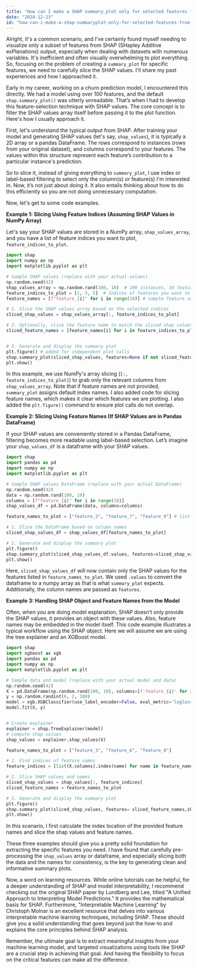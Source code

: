 ```yaml
---
title: "How can I make a SHAP summary_plot only for selected features from a list in Python?"
date: "2024-12-23"
id: "how-can-i-make-a-shap-summaryplot-only-for-selected-features-from-a-list-in-python"
---
```


Alright,  It's a common scenario, and I've certainly found myself needing to visualize only a subset of features from SHAP (SHapley Additive exPlanations) output, especially when dealing with datasets with numerous variables. It's inefficient and often visually overwhelming to plot everything. So, focusing on the problem of creating a `summary_plot` for specific features, we need to carefully slice the SHAP values. I'll share my past experiences and how I approached it.

Early in my career, working on a churn prediction model, I encountered this directly. We had a model using over 100 features, and the default `shap.summary_plot()` was utterly unreadable. That’s when I had to develop this feature-selection technique with SHAP values. The core concept is to filter the SHAP values array itself before passing it to the plot function. Here's how I usually approach it.

First, let's understand the typical output from SHAP. After training your model and generating SHAP values (let's say, `shap_values`), it is typically a 2D array or a pandas DataFrame. The rows correspond to instances (rows from your original dataset), and columns correspond to your features. The values within this structure represent each feature’s contribution to a particular instance's prediction.

So to slice it, instead of giving everything to `summary_plot`, I use index or label-based filtering to select only the column(s) or feature(s) I'm interested in. Now, it’s not just about doing it. It also entails thinking about how to do this efficiently so you are not doing unnecessary computation.

Now, let's get to some code examples.

**Example 1: Slicing Using Feature Indices (Assuming SHAP Values in NumPy Array)**

Let's say your SHAP values are stored in a NumPy array, `shap_values_array`, and you have a list of feature indices you want to plot, `feature_indices_to_plot`.

```python
import shap
import numpy as np
import matplotlib.pyplot as plt

# Sample SHAP values (replace with your actual values)
np.random.seed(42)
shap_values_array = np.random.rand(100, 10)  # 100 instances, 10 features
feature_indices_to_plot = [1, 3, 5]  # Indices of features you want to plot
feature_names = [f"feature_{i}" for i in range(10)] # sample feature names

# 1. Slice the SHAP values array based on the selected indices
sliced_shap_values = shap_values_array[:, feature_indices_to_plot]

# 2. Optionally, slice the feature name to match the sliced shap values.
sliced_feature_names = [feature_names[i] for i in feature_indices_to_plot]


# 3. Generate and display the summary plot
plt.figure() # added for independent plot calls
shap.summary_plot(sliced_shap_values, features=None if not sliced_feature_names else np.array(sliced_feature_names),show=False)
plt.show()
```

In this example, we use NumPy's array slicing (`[:, feature_indices_to_plot]`) to grab only the relevant columns from `shap_values_array`. Note that if feature names are not provided, `summary_plot` assigns default index names. I also added code for slicing feature names, which makes it clear which features we are plotting. I also added the `plt.figure()` command to ensure plot calls do not overlap.

**Example 2: Slicing Using Feature Names (If SHAP Values are in Pandas DataFrame)**

If your SHAP values are conveniently stored in a Pandas DataFrame, filtering becomes more readable using label-based selection. Let’s imagine your `shap_values_df` is a dataframe with your SHAP values.

```python
import shap
import pandas as pd
import numpy as np
import matplotlib.pyplot as plt

# Sample SHAP values DataFrame (replace with your actual DataFrame)
np.random.seed(42)
data = np.random.rand(100, 10)
columns = [f"feature_{i}" for i in range(10)]
shap_values_df = pd.DataFrame(data, columns=columns)

feature_names_to_plot = ["feature_2", "feature_7", "feature_9"] # list of feature names

# 1. Slice the DataFrame based on column names
sliced_shap_values_df = shap_values_df[feature_names_to_plot]

# 2. Generate and display the summary plot
plt.figure()
shap.summary_plot(sliced_shap_values_df.values, features=sliced_shap_values_df.columns, show=False)
plt.show()
```

Here, `sliced_shap_values_df` will now contain only the SHAP values for the features listed in `feature_names_to_plot`. We used `.values` to convert the dataframe to a numpy array as that is what `summary_plot` expects. Additionally, the column names are passed as `features`.

**Example 3:  Handling SHAP Object and Feature Names from the Model**

Often, when you are doing model explanation, SHAP doesn’t only provide the SHAP values, it provides an object with these values. Also, feature names may be embedded in the model itself. This code example illustrates a typical workflow using the SHAP object. Here we will assume we are using the tree explainer and an XGBoost model.

```python
import shap
import xgboost as xgb
import pandas as pd
import numpy as np
import matplotlib.pyplot as plt

# Sample data and model (replace with your actual model and data)
np.random.seed(42)
X = pd.DataFrame(np.random.rand(100, 10), columns=[f'feature_{i}' for i in range(10)])
y = np.random.randint(0, 2, 100)
model = xgb.XGBClassifier(use_label_encoder=False, eval_metric='logloss')
model.fit(X, y)


# Create explainer
explainer = shap.TreeExplainer(model)
# compute shap values
shap_values = explainer.shap_values(X)

feature_names_to_plot = ["feature_3", "feature_6", "feature_8"]

# 1. Find indices of feature names
feature_indices = [list(X.columns).index(name) for name in feature_names_to_plot]

# 2. Slice SHAP values and names
sliced_shap_values = shap_values[:, feature_indices]
sliced_feature_names = feature_names_to_plot

# 3. Generate and display the summary plot
plt.figure()
shap.summary_plot(sliced_shap_values, features= sliced_feature_names,show=False)
plt.show()
```

In this scenario, I first calculate the index location of the provided feature names and slice the shap values and feature names.

These three examples should give you a pretty solid foundation for extracting the specific features you need. I have found that carefully pre-processing the `shap_values` array or dataframe, and especially slicing both the data and the names for consistency, is the key to generating clean and informative summary plots.

Now, a word on learning resources. While online tutorials can be helpful, for a deeper understanding of SHAP and model interpretability, I recommend checking out the original SHAP paper by Lundberg and Lee, titled "A Unified Approach to Interpreting Model Predictions." It provides the mathematical basis for SHAP. Furthermore, "Interpretable Machine Learning" by Christoph Molnar is an excellent resource that delves into various interpretable machine learning techniques, including SHAP. These should give you a solid understanding that goes beyond just the how-to and explains the core principles behind SHAP analysis.

Remember, the ultimate goal is to extract meaningful insights from your machine learning model, and targeted visualizations using tools like SHAP are a crucial step in achieving that goal. And having the flexibility to focus on the critical features can make all the difference.
